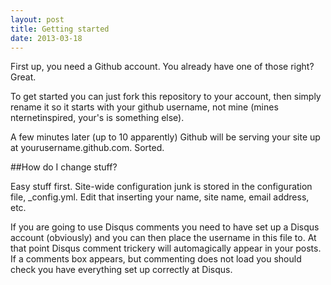 ```yaml
---
layout: post
title: Getting started
date: 2013-03-18
---
```


First up, you need a Github account. You already have one of those right? Great.

To get started you can just fork this repository to your account, then simply rename it so it starts with your github username, not mine (mines nternetinspired, your's is something else).

A few minutes later (up to 10 apparently) Github will be serving your site up at yourusername.github.com. Sorted.

##How do I change stuff?

<p data-pullquote="…to use Disqus comments you need to have set up a Disqus account…">Easy stuff first. Site-wide configuration junk is stored in the configuration file, _config.yml. Edit that inserting your name, site name, email address, etc.</p>

If you are going to use Disqus comments you need to have set up a Disqus account (obviously) and you can then place the username in this file to. At that point Disqus comment trickery will automagically appear in your posts. If a comments box appears, but commenting does not load you should check you have everything set up correctly at Disqus.